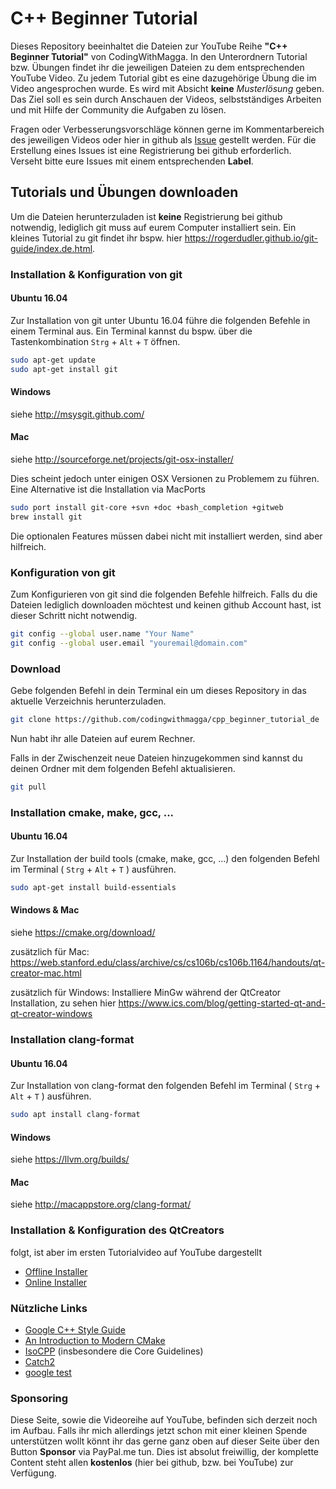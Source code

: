 # C++ Beginner Tutorial

Dieses Repository beeinhaltet die Dateien zur YouTube Reihe **"C++ Beginner Tutorial"** von CodingWithMagga. In den Unterordnern Tutorial bzw. Übungen findet ihr die jeweiligen Dateien zu dem entsprechenden YouTube Video. Zu jedem Tutorial gibt es eine dazugehörige Übung die im Video angesprochen wurde. Es wird mit Absicht **keine** *Musterlösung* geben. Das Ziel soll es sein durch Anschauen der Videos, selbstständiges Arbeiten und mit Hilfe der Community die Aufgaben zu lösen. 

Fragen oder Verbesserungsvorschläge können gerne im Kommentarbereich des jeweiligen Videos oder hier in github als [Issue](https://help.github.com/en/articles/creating-an-issue) gestellt werden. Für die Erstellung eines Issues ist eine Registrierung bei github erforderlich. Verseht bitte eure Issues mit einem entsprechenden **Label**.

## Tutorials und Übungen downloaden

Um die Dateien herunterzuladen ist **keine** Registrierung bei github notwendig, lediglich git muss auf eurem Computer installiert sein. Ein kleines Tutorial zu git findet ihr bspw. hier https://rogerdudler.github.io/git-guide/index.de.html.

### Installation & Konfiguration von git 

#### Ubuntu 16.04

Zur Installation von git unter Ubuntu 16.04 führe die folgenden Befehle in einem Terminal aus. Ein Terminal kannst du bspw. über die Tastenkombination `Strg` + `Alt` + `T` öffnen.

```sh
sudo apt-get update
sudo apt-get install git
```

#### Windows

siehe http://msysgit.github.com/

#### Mac 

siehe http://sourceforge.net/projects/git-osx-installer/

Dies scheint jedoch unter einigen OSX Versionen zu Problemem zu führen. Eine Alternative ist die Installation via MacPorts

```sh
sudo port install git-core +svn +doc +bash_completion +gitweb
brew install git
```

Die optionalen Features müssen dabei nicht mit installiert werden, sind aber hilfreich. 

### Konfiguration von git
Zum Konfigurieren von git sind die folgenden Befehle hilfreich. Falls du die Dateien lediglich downloaden möchtest und keinen github Account hast, ist dieser Schritt nicht notwendig. 

```sh
git config --global user.name "Your Name"
git config --global user.email "youremail@domain.com"
```

### Download

Gebe folgenden Befehl in dein Terminal ein um dieses Repository in das aktuelle Verzeichnis herunterzuladen.

```sh
git clone https://github.com/codingwithmagga/cpp_beginner_tutorial_de
```

Nun habt ihr alle Dateien auf eurem Rechner. 

Falls in der Zwischenzeit neue Dateien hinzugekommen sind kannst du deinen Ordner mit dem folgenden Befehl aktualisieren.

```sh
git pull
```

### Installation cmake, make, gcc, ...

#### Ubuntu 16.04

Zur Installation der build tools (cmake, make, gcc, ...) den folgenden Befehl im Terminal ( `Strg` + `Alt` + `T` ) ausführen.

```sh
sudo apt-get install build-essentials
```

#### Windows & Mac

siehe https://cmake.org/download/

zusätzlich für Mac: https://web.stanford.edu/class/archive/cs/cs106b/cs106b.1164/handouts/qt-creator-mac.html

zusätzlich für Windows: Installiere MinGw während der QtCreator Installation, zu sehen hier https://www.ics.com/blog/getting-started-qt-and-qt-creator-windows

### Installation clang-format

#### Ubuntu 16.04

Zur Installation von clang-format den folgenden Befehl im Terminal ( `Strg` + `Alt` + `T` ) ausführen.

```sh
sudo apt install clang-format
```

#### Windows 

siehe https://llvm.org/builds/

#### Mac

siehe http://macappstore.org/clang-format/

### Installation & Konfiguration des QtCreators

folgt, ist aber im ersten Tutorialvideo auf YouTube dargestellt
* [Offline Installer](https://www.qt.io/offline-installers)
* [Online Installer](http://download.qt.io/official_releases/online_installers/)

### Nützliche Links

* [Google C++ Style Guide](https://google.github.io/styleguide/cppguide.html)
* [An Introduction to Modern CMake](https://cliutils.gitlab.io/modern-cmake/)
* [IsoCPP](https://isocpp.org/) (insbesondere die Core Guidelines)
* [Catch2](https://github.com/catchorg/Catch2)
* [google test](https://github.com/google/googletest)

### Sponsoring

Diese Seite, sowie die Videoreihe auf YouTube, befinden sich derzeit noch im Aufbau. Falls ihr mich allerdings jetzt schon mit einer kleinen Spende unterstützen wollt könnt ihr das gerne ganz oben auf dieser Seite über den Button **Sponsor** via PayPal.me tun. Dies ist absolut freiwillig, der komplette Content steht allen **kostenlos** (hier bei github, bzw. bei YouTube) zur Verfügung. 
